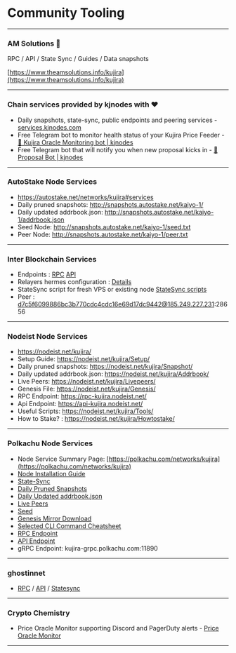 # Community Tooling

***

### AM Solutions 🐋

RPC / API / State Sync / Guides / Data snapshots

[https://www.theamsolutions.info/kujira](https://www.theamsolutions.info/kujira)

***

### Chain services provided by kjnodes with ♥️

* Daily snapshots, state-sync, public endpoints and peering services - [services.kjnodes.com](https://services.kjnodes.com/home/mainnet/kujira)
* Free Telegram bot to monitor health status of your Kujira Price Feeder - [🤖 Kujira Oracle Monitoring bot | kjnodes](https://t.me/kjnodes\_oracle\_bot)
* Free Telegram bot that will notify you when new proposal kicks in - [🤖 Proposal Bot | kjnodes](https://t.me/kjnodes\_proposal\_bot)

***

### AutoStake Node Services

* https://autostake.net/networks/kujira#services
* Daily pruned snapshots: http://snapshots.autostake.net/kaiyo-1/
* Daily updated addrbook.json: http://snapshots.autostake.net/kaiyo-1/addrbook.json
* Seed Node: http://snapshots.autostake.net/kaiyo-1/seed.txt
* Peer Node: http://snapshots.autostake.net/kaiyo-1/peer.txt

***

### Inter Blockchain Services

* Endpoints : [RPC](https://kujira-rpc.ibs.team/) [API](https://kujira-api.ibs.team/)
* Relayers hermes configuration : [Details](https://github.com/Inter-Blockchain-Service/Relayers)
* StateSync script for fresh VPS or existing node [StateSync scripts](https://github.com/Inter-Blockchain-Service/Cosmos-StateSync/tree/main/Kujira)
* Peer : d7c5f6099886bc3b770cdc4cdc16e69d17dc9442@185.249.227.231:28656

***

### Nodeist Node Services

* https://nodeist.net/kujira/
* Setup Guide: https://nodeist.net/kujira/Setup/
* Daily pruned snapshots: https://nodeist.net/kujira/Snapshot/
* Daily updated addrbook.json: https://nodeist.net/kujira/Addrbook/
* Live Peers: https://nodeist.net/kujira/Livepeers/
* Genesis File: https://nodeist.net/kujira/Genesis/
* RPC Endpoint: https://rpc-kujira.nodeist.net/
* Api Endpoint: https://api-kujira.nodeist.net/
* Useful Scripts: https://nodeist.net/kujira/Tools/
* How to Stake? : https://nodeist.net/kujira/Howtostake/

***

### Polkachu Node Services

- Node Service Summary Page: [https://polkachu.com/networks/kujira](https://polkachu.com/networks/kujira)
- [Node Installation Guide](https://polkachu.com/installation/kujira)
- [State-Sync](https://polkachu.com/state_sync/kujira)
- [Daily Pruned Snapshots](https://polkachu.com/tendermint_snapshots/kujira)
- [Daily Updated addrbook.json](https://polkachu.com/addrbooks/kujira)
- [Live Peers](https://polkachu.com/live_peers/kujira)
- [Seed](https://polkachu.com/seeds/kujira)
- [Genesis Mirror Download](https://polkachu.com/genesis/kujira)
- [Selected CLI Command Cheatsheet](https://polkachu.com/cheatsheets/kujira)
- [RPC Endpoint](https://kujira-rpc.polkachu.com)
- [API Endpoint](https://kujira-api.polkachu.com)
- gRPC Endpoint: kujira-grpc.polkachu.com:11890

***

### ghostinnet

* [RPC](https://kujira.rpc.ghostinnet.com/) / [API](https://kujira.lcd.ghostinnet.com/) / [Statesync](https://github.com/gitn17/Statesync/blob/main/Kujira/README.md)

***

### Crypto Chemistry

* Price Oracle Monitor supporting Discord and PagerDuty alerts - [Price Oracle Monitor](https://github.com/Crypto-Chemistry/price-oracle-monitor) 

***